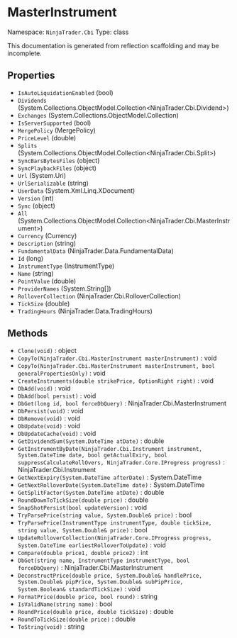 # MasterInstrument

Namespace: `NinjaTrader.Cbi`
Type: class

This documentation is generated from reflection scaffolding and may be incomplete.

## Properties
- `IsAutoLiquidationEnabled` (bool)
- `Dividends` (System.Collections.ObjectModel.Collection<NinjaTrader.Cbi.Dividend>)
- `Exchanges` (System.Collections.ObjectModel.Collection<Exchange>)
- `IsServerSupported` (bool)
- `MergePolicy` (MergePolicy)
- `PriceLevel` (double)
- `Splits` (System.Collections.ObjectModel.Collection<NinjaTrader.Cbi.Split>)
- `SyncBarsBytesFiles` (object)
- `SyncPlaybackFiles` (object)
- `Url` (System.Uri)
- `UrlSerializable` (string)
- `UserData` (System.Xml.Linq.XDocument)
- `Version` (int)
- `Sync` (object)
- `All` (System.Collections.ObjectModel.Collection<NinjaTrader.Cbi.MasterInstrument>)
- `Currency` (Currency)
- `Description` (string)
- `FundamentalData` (NinjaTrader.Data.FundamentalData)
- `Id` (long)
- `InstrumentType` (InstrumentType)
- `Name` (string)
- `PointValue` (double)
- `ProviderNames` (System.String[])
- `RolloverCollection` (NinjaTrader.Cbi.RolloverCollection)
- `TickSize` (double)
- `TradingHours` (NinjaTrader.Data.TradingHours)

## Methods
- `Clone(void)` : object
- `CopyTo(NinjaTrader.Cbi.MasterInstrument masterInstrument)` : void
- `CopyTo(NinjaTrader.Cbi.MasterInstrument masterInstrument, bool generalPropertiesOnly)` : void
- `CreateInstruments(double strikePrice, OptionRight right)` : void
- `DbAdd(void)` : void
- `DbAdd(bool persist)` : void
- `DbGet(long id, bool forceDbQuery)` : NinjaTrader.Cbi.MasterInstrument
- `DbPersist(void)` : void
- `DbRemove(void)` : void
- `DbUpdate(void)` : void
- `DbUpdateCache(void)` : void
- `GetDividendSum(System.DateTime atDate)` : double
- `GetInstrumentByDate(NinjaTrader.Cbi.Instrument instrument, System.DateTime date, bool getActualExiry, bool suppressCalculateRollOvers, NinjaTrader.Core.IProgress progress)` : NinjaTrader.Cbi.Instrument
- `GetNextExpiry(System.DateTime afterDate)` : System.DateTime
- `GetNextRolloverDate(System.DateTime date)` : System.DateTime
- `GetSplitFactor(System.DateTime atDate)` : double
- `RoundDownToTickSize(double price)` : double
- `SnapShotPersist(bool updateVersion)` : void
- `TryParsePrice(string value, System.Double& price)` : bool
- `TryParsePrice(InstrumentType instrumentType, double tickSize, string value, System.Double& price)` : bool
- `UpdateRolloverCollection(NinjaTrader.Core.IProgress progress, System.DateTime earliestRolloverToUpdate)` : void
- `Compare(double price1, double price2)` : int
- `DbGet(string name, InstrumentType instrumentType, bool forceDbQuery)` : NinjaTrader.Cbi.MasterInstrument
- `DeconstructPrice(double price, System.Double& handlePrice, System.Double& pipPrice, System.Double& subPipPrice, System.Boolean& standardTickSize)` : void
- `FormatPrice(double price, bool round)` : string
- `IsValidName(string name)` : bool
- `RoundPrice(double price, double tickSize)` : double
- `RoundToTickSize(double price)` : double
- `ToString(void)` : string
